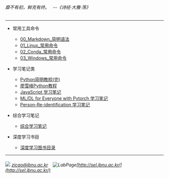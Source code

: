 ###### 靡不有初，鲜克有终。 &nbsp; --《诗经·大雅·荡》
---

- 常用工具命令

  - [00_Markdown_简明语法](./Diary/00_Markdown-Commands.md)
  - [01_Linux_常用命令](./Diary/00_Linux-Commands.md)
  - [02_Conda_常用命令](./Diary/00_Conda-Commands.md)
  - [03_Windows_常用命令](./Diary/00_Windows-Commands.md)

  
- 学习笔记类

  - [Python简明教程(完)](./A-Byte-of-Python)
  - [廖雪峰Python教程](./LiaoXuefeng-Python)
  - [JavaScript 学习笔记](./JavaScript)
  - [ML/DL for Everyone with Pytorch 学习笔记](./ML-DL-Pytorch)
  - [Person-Re-identification 学习笔记](./Person-Re-identification)

- 综合学习笔记
  
  - [综合学习笔记](./Diary)
  
- 深度学习书目

  - [深度学习图书目录](https://github.com/zjcao/books)
  
    

---
###### ![](./images/mail.ico) *zjcao@jbnu.ac.kr* &nbsp;&nbsp; ![LabPage](./images/link.ico)[http://sel.jbnu.ac.kr/](http://sel.jbnu.ac.kr/)

